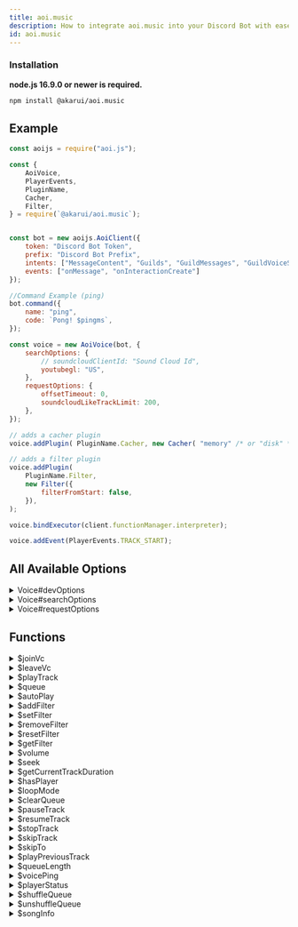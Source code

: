 ```yaml
---
title: aoi.music
description: How to integrate aoi.music into your Discord Bot with ease.
id: aoi.music
---
```


### Installation

**node.js 16.9.0 or newer is required.**

```bash
npm install @akarui/aoi.music
```

## Example

```javascript
const aoijs = require("aoi.js");

const {
    AoiVoice,
    PlayerEvents,
    PluginName,
    Cacher,
    Filter,
} = require(`@akarui/aoi.music`);


const bot = new aoijs.AoiClient({
    token: "Discord Bot Token",
    prefix: "Discord Bot Prefix",
    intents: ["MessageContent", "Guilds", "GuildMessages", "GuildVoiceStates"],
    events: ["onMessage", "onInteractionCreate"]
});

//Command Example (ping)
bot.command({
    name: "ping",
    code: `Pong! $pingms`,
});

const voice = new AoiVoice(bot, {
    searchOptions: {
        // soundcloudClientId: "Sound Cloud Id",
        youtubegl: "US",
    },
    requestOptions: {
        offsetTimeout: 0,
        soundcloudLikeTrackLimit: 200,
    },
});

// adds a cacher plugin
voice.addPlugin( PluginName.Cacher, new Cacher( "memory" /* or "disk" */ ) ); 

// adds a filter plugin
voice.addPlugin(
    PluginName.Filter,
    new Filter({
        filterFromStart: false,
    }),
);

voice.bindExecutor(client.functionManager.interpreter);

voice.addEvent(PlayerEvents.TRACK_START);
```

## All Available Options

<details>
<summary>Voice#devOptions</summary>

```typescript
devOptions?: {
    debug: boolean;
};
```

</details>
<details>
<summary>Voice#searchOptions</summary>

```typescript
    searchOptions?: {
    soundcloudClientId?: string;
    youtubeCookie?: string;
    youtubeAuth?: PathLike;
    youtubegl?: string;
    youtubeClient?: "WEB" | "ANDROID" | "YTMUSIC";
};
```

</details>
<details>
<summary>Voice#requestOptions</summary>

```typescript
    requestOptions?: {
    offsetTimeout?: number;
    soundcloudLikeTrackLimit?: number;
    youtubePlaylistLimit?: number;
    spotifyPlaylistLimit?: number;
};
```

</details>

## Functions

<!-- $joinVc -->
<details>
<summary>$joinVc</summary>
<table>
  <tr>
    <th>Usage</th>
    <td style="display:flex;flex-direction: row;justify-content:flex-start;align-items: flex-start;width:100%;">$joinVc[<details><summary>voice/stage id</summary>Voice/Stage Channel ID</details>;<details><summary>selfDeaf?</summary>Whether the bot should deafen itself (default: yes)</details>;<details><summary>selfMute?</summary>Whether the bot should mute itself (default: no)</details>;<details><summary>speaker?</summary>Whether the bot should be speaker on stage channel (default: yes)</details>;<details><summary>debug?</summary>Whether to enable debug mode (default: no)</details>]</td>
  </tr>
  <tr>
    <th>Example</th>
    <td>$joinVc || $joinVc[$voiceId]</td>
  </tr>
</table>
</details>

<!-- $leaveVc -->
<details>
<summary>$leaveVc</summary>
<table>
  <tr>
    <th>Usage</th>
    <td style="display:flex;">$leaveVc[
        <details>
    <summary>guildId?</summary>
    Guild ID
    </details>
    ]</td>
  </tr>
  <tr>
    <th>Example</th>
    <td>$leaveVc || $leaveVc[$guildId]</td>
  </tr>
</table>
</details>

<!-- $playTrack -->
<details>
<summary>$playTrack</summary>
<table>
  <tr>
    <th>Usage</th>
    <td style="display:flex;">$playTrack[
        <details>
    <summary>query</summary>
    Search query
    </details>;
    <details>
    <summary>type</summary>
    Platform type (youtube, soundcloud, spotify, localfile, url)
    </details>
    ]</td>
  </tr>
  <tr>
    <th>Example</th>
    <td>$playTrack[https://www.youtube.com/watch?v=dQw4w9WgXcQ;youtube]</td>
  </tr>
</table>
</details>

<!-- $queue -->
<details>
<summary>$queue</summary>
<table>
  <tr>
    <th>Usage</th>
    <td style="display:flex;">$queue[
        <details>
    <summary>page?</summary>
    Page number (default: 1)
    </details>;
    <details>
    <summary>limit?</summary>
    Limit of tracks per page (default: 10)
    </details>;
    <details>
    <summary>format?</summary>
    Format of the queue (default: `{number}) {title} | {requester.user.tag}`)
    </details>
    ]</td>
  </tr>
  <tr>
    <th>Example</th>
    <td>$queue || $queue[1;10;{number}) {title} | {requester.user.tag}]</td>
  </tr>
</table>
</details>

<!-- $autoPlay -->
<details>
<summary>$autoPlay</summary>
<table>
  <tr>
    <th>Usage</th>
    <td style="display:flex;">$autoPlay[
        <details>
    <summary>type?</summary>
    Type of autoplay (relative, youtube, soundcloud, spotify, none) (default: relative)
    </details>
    ]</td>
  </tr>
  <tr>
    <th>Example</th>
    <td>$autoPlay || $autoplay[relative]</td>
  </tr>
</table>
</details>

<!-- $addFilter -->

<details>
<summary>$addFilter</summary>
<table>
  <tr>
    <th>Usage</th>
    <td style="display:flex;">$addFilter[
        <details>
    <summary>filter</summary>
    JSON format of FFmpeg audio filters
    </details>
    ]</td>
  </tr>
  <tr>
    <th>Example</th>
    <td>$addFilter[{ "asetrate" : 52000 , "aresample" : 48000 }]</td>
  </tr>
</table>
</details>

<details> 
<summary>$setFilter</summary> 
This function overwrites all filter with provided filter 
<table> 
  <tr> 
    <th>Usage</th> 
    <td style="display:flex;">$setFilter[ 
        <details> 
    <summary>filter</summary> 
    the JSON format of filter to be used 
    </details> 
    ]</td> 
  </tr> 
  <tr> 
    <th>Example</th> 
    <td>$setFilter[{ "asetrate" : 52000 , "aresample" : 48000 }]</td> 
  </tr> 
</table> 
</details><details> 
<summary>$removeFilter</summary> 
This function removes provided filter 
<table> 
  <tr> 
    <th>Usage</th> 
    <td style="display:flex;">$removeFilter[ 
        <details> 
    <summary>filter</summary> 
    the JSON format of filter to be removed 
    </details> 
    ]</td> 
  </tr> 
  <tr> 
    <th>Example</th> 
    <td>$removeFilter[{ "asetrate" : 52000 , "aresample" : 48000 }]</td> 
  </tr> 
</table> 
</details><details> 
<summary>$resetFilter</summary> 
This function removes all filter 
<table> 
  <tr> 
    <th>Usage</th> 
    <td style="display:flex;">$resetFilter</td> 
  </tr> 
  <tr> 
    <th>Example</th> 
    <td>$resetFilter</td> 
  </tr> 
</table> 
</details><details> 
<summary>$getFilter</summary> 
This function returns the current filter 
<table> 
  <tr> 
    <th>Usage</th> 
    <td style="display:flex;">$getFilter</td> 
  </tr> 
  <tr> 
    <th>Example</th> 
    <td>$getFilter</td> 
  </tr> 
</table> 
</details><details> 
<summary>$volume</summary> 
This function sets/gets the volume of the audio 
<table> 
  <tr> 
    <th>Usage</th> 
    <td style="display:flex;">$volume[ 
        <details> 
    <summary>volume</summary> 
    the volume to be set 
    </details> 
    ]</td> 
  </tr> 
  <tr> 
    <th>Example</th> 
    <td>$volume || $volume[50]</td> 
  </tr> 
</table> 
</details><details> 
<summary>$seek</summary> 
This function seeks the audio to the provided time 
<table> 
  <tr> 
    <th>Usage</th> 
    <td style="display:flex;">$seek[ 
        <details> 
    <summary>time</summary> 
    the time to seek to 
    </details> 
    ]</td> 
  </tr> 
  <tr> 
    <th>Example</th> 
    <td>$seek[10s]</td> 
  </tr> 
</table> 
</details><details> 
<summary>$getCurrentTrackDuration</summary> 
This function returns the duration of the current track 
<table> 
  <tr> 
    <th>Usage</th> 
    <td style="display:flex;">$getCurrentTrackDuration</td> 
  </tr> 
  <tr> 
    <th>Example</th> 
    <td>$getCurrentTrackDuration</td> 
  </tr> 
</table> 
</details><details> 
<summary>$hasPlayer</summary> 
This function returns true if the player is connected 
<table> 
  <tr> 
    <th>Usage</th> 
    <td style="display:flex;">$hasPlayer</td> 
  </tr> 
  <tr> 
    <th>Example</th> 
    <td>$hasPlayer</td> 
  </tr> 
</table> 
</details><details> 
<summary>$loopMode</summary> 
This function sets/gets the loop mode of the player 
<table> 
  <tr> 
    <th>Usage</th> 
    <td style="display:flex;">$loopMode[ 
        <details> 
    <summary>mode</summary> 
    the loop mode to be set (song, queue, none) 
    </details> 
    ]</td> 
  </tr> 
  <tr> 
    <th>Example</th> 
    <td>$loopMode[queue]</td> 
  </tr> 
</table> 
</details><details> 
<summary>$clearQueue</summary> 
This function clears the queue 
<table> 
  <tr> 
    <th>Usage</th> 
    <td style="display:flex;">$clearQueue</td> 
  </tr> 
  <tr> 
    <th>Example</th> 
    <td>$clearQueue</td> 
  </tr> 
</table> 
</details><details> 
<summary>$pauseTrack</summary> 
This function pauses the current track 
<table> 
  <tr> 
    <th>Usage</th> 
    <td style="display:flex;">$pauseTrack</td> 
  </tr> 
  <tr> 
    <th>Example</th> 
    <td>$pauseTrack</td> 
  </tr> 
</table> 
</details><details> 
<summary>$resumeTrack</summary> 
This function resumes the current track 
<table> 
  <tr> 
    <th>Usage</th> 
    <td style="display:flex;">$resumeTrack</td> 
  </tr> 
  <tr> 
    <th>Example</th> 
    <td>$resumeTrack</td> 
  </tr> 
</table> 
</details><details> 
<summary>$stopTrack</summary> 
This function stops the current track 
<table> 
  <tr> 
    <th>Usage</th> 
    <td style="display:flex;">$stopTrack</td> 
  </tr> 
  <tr> 
    <th>Example</th> 
    <td>$stopTrack</td> 
  </tr> 
</table> 
</details><details> 
<summary>$skipTrack</summary> 
This function skips the current track 
<table> 
  <tr> 
    <th>Usage</th> 
    <td style="display:flex;">$skipTrack</td> 
  </tr> 
  <tr> 
    <th>Example</th> 
    <td>$skipTrack</td> 
  </tr> 
</table> 
</details><details> 
<summary>$skipTo</summary> 
This function skips to the provided track 
<table> 
  <tr> 
    <th>Usage</th> 
    <td style="display:flex;">$skipTo[ 
        <details> 
    <summary>track</summary> 
    the track to skip to 
    </details> 
    ]</td> 
  </tr> 
  <tr> 
    <th>Example</th> 
    <td>$skipTo[5]</td> 
  </tr> 
</table> 
</details><details> 
<summary>$playPreviousTrack</summary> 
This function plays the previous track 
<table> 
  <tr> 
    <th>Usage</th> 
    <td style="display:flex;">$playPreviousTrack</td> 
  </tr> 
  <tr> 
    <th>Example</th> 
    <td>$playPreviousTrack</td> 
  </tr> 
</table> 
</details><details> 
<summary>$queueLength</summary> 
This function returns the length of the queue 
<table> 
  <tr> 
    <th>Usage</th> 
    <td style="display:flex;">$queueLength</td> 
  </tr> 
  <tr> 
    <th>Example</th> 
    <td>$queueLength</td> 
  </tr> 
</table> 
</details><details> 
<summary>$voicePing</summary> 
This function returns the ping of the voice connection 
<table> 
  <tr> 
    <th>Usage</th> 
    <td style="display:flex;">$voicePing[ 
        <details> 
    <summary>type</summary> 
    the type of ping to be returned (ws, udp) 
    </details> 
    ]</td> 
  </tr> 
  <tr> 
    <th>Example</th> 
    <td>$voicePing || $voicePing[ws]</td> 
  </tr> 
</table> 
</details><details> 
<summary>$playerStatus</summary> 
This function returns the status of the player 
<table> 
  <tr> 
    <th>Usage</th> 
    <td style="display:flex;">$playerStatus</td> 
  </tr> 
  <tr> 
    <th>Example</th> 
    <td>$playerStatus</td> 
  </tr> 
</table> 
</details><details> 
<summary>$shuffleQueue</summary> 
This function shuffles the queue 
<table> 
  <tr> 
    <th>Usage</th> 
    <td style="display:flex;">$shuffleQueue</td> 
  </tr> 
  <tr> 
    <th>Example</th> 
    <td>$shuffleQueue</td> 
  </tr> 
</table> 
</details><details> 
<summary>$unshuffleQueue</summary> 
This function unshuffles the queue 
<table> 
  <tr> 
    <th>Usage</th> 
    <td style="display:flex;">$unshuffleQueue</td> 
  </tr> 
  <tr> 
    <th>Example</th> 
    <td>$unshuffleQueue</td> 
  </tr> 
</table> 
</details><details> 
<summary>$songInfo</summary> 
This function returns the info of the song 
<table> 
  <tr> 
    <th>Usage</th> 
    <td style="display:flex;">$songInfo[ 
        <details> 
    <summary>type</summary> 
    the type of info to be returned (title, url, thumbnail, duration, user.{option here} ,author,authorURL etc.) 
    </details><details> 
    <summary>position</summary> 
    the position of the song in the queue (default: current song) 
    </details> 
    ]</td> 
  </tr> 
  <tr> 
    <th>Example</th> 
    <td>$songInfo</td> 
  </tr> 
</table> 
</details> 
